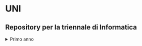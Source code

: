 # UNI
## Repository per la triennale di Informatica 

<details>
  <summary>Primo anno </summary>
  | Corso | Dove Trovare il Materiale | DATA |
  | --- | --- | --- | 
  | Metodologie di Programmazione  | [Esercizi](https://github.com/ajhxia/UNI/tree/main/Esercizi%20-%20Metodologie%20di%20Programmazione) - [Teoria](https://github.com/ajhxia/UNI/blob/main/Teoria%20-%20Architetture%20degli%20Elaboratori/Architetture_degli_Elaboratori.pdf)| 03/04/2024 |
  | Architetture degli Elaboratori | [Esercizi](https://github.com/ajhxia/UNI/tree/main/Esercizi%20-%20Architetture%20degli%20Elaboratori) - [Teoria](https://github.com/ajhxia/UNI/blob/main/Teoria%20-%20Architetture%20degli%20Elaboratori/Architetture_degli_Elaboratori.pdf) | 03/04/2023 |
  | Algoritmi | - | - |            
  | Calcolo Integrale | - | - |
</details>

  
